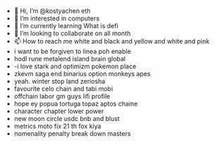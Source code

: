 - 👋 Hi, I’m @kostyachen eth
- 👀 I’m interested in computers
- 🌱 I’m currently learning What is defi
- 💞️ I’m looking to collaborate on all month
- 📫 How to reach me white and black and yellow and white and pink
- i want to be forgiven to linea poh enable
- hodl rune metalend island brain global
- -i love stark and optimizm pokemon place
- zkevm saga end binarius option monkeys apes
- yeah. winter stop land zeriosha
- favourite celo chain and tabi mobi
- offchain labor gm guys lifi profile
- hope ey popua tortuga topaz aptos chaine
- character chapter lower power
- new moon circle usdc bnb and blust
- metrics moto fix 21 th fox kiya
- nomenality penalty break down masters
